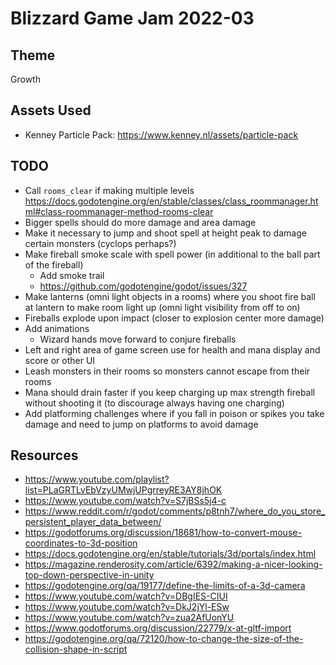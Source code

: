 # Blizzard Game Jam 2022-03

## Theme
Growth

## Assets Used
- Kenney Particle Pack: https://www.kenney.nl/assets/particle-pack

## TODO
- Call `rooms_clear` if making multiple levels https://docs.godotengine.org/en/stable/classes/class_roommanager.html#class-roommanager-method-rooms-clear
- Bigger spells should do more damage and area damage
- Make it necessary to jump and shoot spell at height peak to damage certain monsters (cyclops perhaps?)
- Make fireball smoke scale with spell power (in additional to the ball part of the fireball)
   - Add smoke trail
   - https://github.com/godotengine/godot/issues/327
- Make lanterns (omni light objects in a rooms) where you shoot fire ball at lantern to make room light up (omni light visibility from off to on)
- Fireballs explode upon impact (closer to explosion center more damage)
- Add animations
   - Wizard hands move forward to conjure fireballs
- Left and right area of game screen use for health and mana display and score or other UI
- Leash monsters in their rooms so monsters cannot escape from their rooms
- Mana should drain faster if you keep charging up max strength fireball without shooting it (to discourage always having one charging)
- Add platforming challenges where if you fall in poison or spikes you take damage and need to jump on platforms to avoid damage

## Resources
- https://www.youtube.com/playlist?list=PLaGRTLvEbVzyUMwjUPgrreyRE3AY8jhOK
- https://www.youtube.com/watch?v=S7jBSs5j4-c
- https://www.reddit.com/r/godot/comments/p8tnh7/where_do_you_store_persistent_player_data_between/
- https://godotforums.org/discussion/18681/how-to-convert-mouse-coordinates-to-3d-position
- https://docs.godotengine.org/en/stable/tutorials/3d/portals/index.html
- https://magazine.renderosity.com/article/6392/making-a-nicer-looking-top-down-perspective-in-unity
- https://godotengine.org/qa/19177/define-the-limits-of-a-3d-camera
- https://www.youtube.com/watch?v=DBgIES-CIUI
- https://www.youtube.com/watch?v=DkJ2jYl-ESw
- https://www.youtube.com/watch?v=zua2AfUonYU
- https://www.godotforums.org/discussion/22779/x-at-gltf-import
- https://godotengine.org/qa/72120/how-to-change-the-size-of-the-collision-shape-in-script

